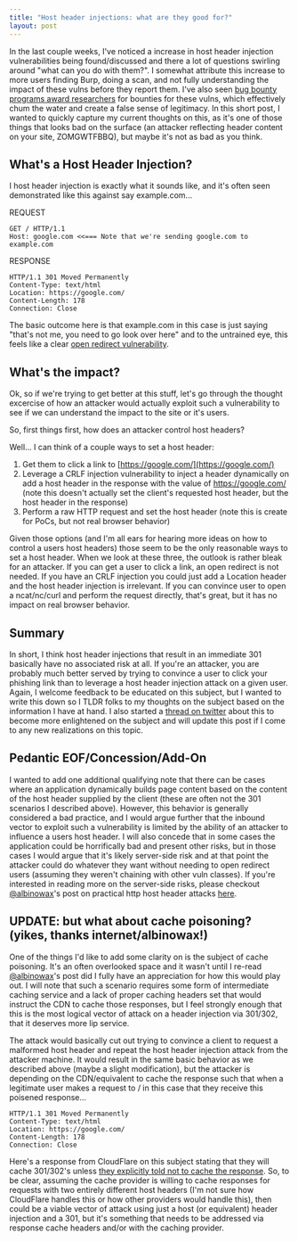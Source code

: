 ```yaml
---
title: "Host header injections: what are they good for?"
layout: post
---
```


In the last couple weeks, I've noticed a increase in host header injection vulnerabilities being found/discussed and there a lot of questions swirling around "what can you do with them?".  I somewhat attribute this increase to more users finding Burp, doing a scan, and not fully understanding the impact of these vulns before they report them.  I've also seen [bug bounty programs award researchers](https://hackerone.com/reports/94637) for bounties for these vulns, which effectively chum the water and create a false sense of legitimacy.  In this short post, I wanted to quickly capture my current thoughts on this, as it's one of those things that looks bad on the surface (an attacker reflecting header content on your site, ZOMGWTFBBQ), but maybe it's not as bad as you think.

## What's a Host Header Injection? ##

I host header injection is exactly what it sounds like, and it's often seen demonstrated like this against say example.com...

REQUEST

```
GET / HTTP/1.1
Host: google.com <<=== Note that we're sending google.com to example.com
```

RESPONSE

```
HTTP/1.1 301 Moved Permanently
Content-Type: text/html
Location: https://google.com/
Content-Length: 178
Connection: Close
```

The basic outcome here is that example.com in this case is just saying "that's not me, you need to go look over here" and to the untrained eye, this feels like a clear [open redirect vulnerability](https://cwe.mitre.org/data/definitions/601.html).

## What's the impact? ##

Ok, so if we're trying to get better at this stuff, let's go through the thought excercise of how an attacker would actually exploit such a vulnerability to see if we can understand the impact to the site or it's users.

So, first things first, how does an attacker control host headers?

Well... I can think of a couple ways to set a host header:

1. Get them to click a link to [https://google.com/](https://google.com/)
2. Leverage a CRLF injection vulnerability to inject a header dynamically on add a host header in the response with the value of https://google.com/ (note this doesn't actually set the client's requested host header, but the host header in the response)
3. Perform a raw HTTP request and set the host header (note this is create for PoCs, but not real browser behavior)

Given those options (and I'm all ears for hearing more ideas on how to control a users host headers) those seem to be the only reasonable ways to set a host header.  When we look at these three, the outlook is rather bleak for an attacker.  If you can get a user to click a link, an open redirect is not needed.  If you have an CRLF injection you could just add a Location header and the host header injection is irrelevant.  If you can convince user to open a ncat/nc/curl and perform the request directly, that's great, but it has no impact on real browser behavior.

## Summary ##

In short, I think host header injections that result in an immediate 301 basically have no associated risk at all.  If you're an attacker, you are probably much better served by trying to convince a user to click your phishing link than to leverage a host header injection attack on a given user.  Again, I welcome feedback to be educated on this subject, but I wanted to write this down so I TLDR folks to my thoughts on the subject based on the information I have at hand.  I also started a [thread on twitter](https://twitter.com/claudijd/status/959074393241497602) about this to become more enlightened on the subject and will update this post if I come to any new realizations on this topic.

## Pedantic EOF/Concession/Add-On ##

I wanted to add one additional qualifying note that there can be cases where an application dynamically builds page content based on the content of the host header supplied by the client (these are often not the 301 scenarios I described above).  However, this behavior is generally considered a bad practice, and I would argue further that the inbound vector to exploit such a vulnerability is limited by the ability of an attacker to influence a users host header.  I will also concede that in some cases the application could be horrifically bad and present other risks, but in those cases I would argue that it's likely server-side risk and at that point the attacker could do whatever they want without needing to open redirect users (assuming they weren't chaining with other vuln classes).  If you're interested in reading more on the server-side risks, please checkout [@albinowax](https://twitter.com/albinowax)'s post on practical http host header attacks [here](http://www.skeletonscribe.net/2013/05/practical-http-host-header-attacks.html).

## UPDATE: but what about cache poisoning? (yikes, thanks internet/albinowax!) ##

One of the things I'd like to add some clarity on is the subject of cache poisoning.  It's an often overlooked space and it wasn't until I re-read [@albinowax](https://twitter.com/albinowax)'s post did I fully have an appreciation for how this would play out.  I will note that such a scenario requires some form of intermediate caching service and a lack of proper caching headers set that would instruct the CDN to cache those responses, but I feel strongly enough that this is the most logical vector of attack on a header injection via 301/302, that it deserves more lip service.

The attack would basically cut out trying to convince a client to request a malformed host header and repeat the host header injection attack from the attacker machine.  It would result in the same basic behavior as we described above (maybe a slight modification), but the attacker is depending on the CDN/equivalent to cache the response such that when a legitimate user makes a request to / in this case that they receive this poisened response...

```
HTTP/1.1 301 Moved Permanently
Content-Type: text/html
Location: https://google.com/
Content-Length: 178
Connection: Close
```

Here's a response from CloudFlare on this subject stating that they will cache 301/302's unless [they explicitly told not to cache the response](https://support.cloudflare.com/hc/en-us/articles/200168326-Are-301-and-302-redirects-cached-by-Cloudflare-).  So, to be clear, assuming the cache provider is willing to cache responses for requests with two entirely different host headers (I'm not sure how CloudFlare handles this or how other providers would handle this), then could be a viable vector of attack using just a host (or equivalent) header injection and a 301, but it's something that needs to be addressed via response cache headers and/or with the caching provider.
